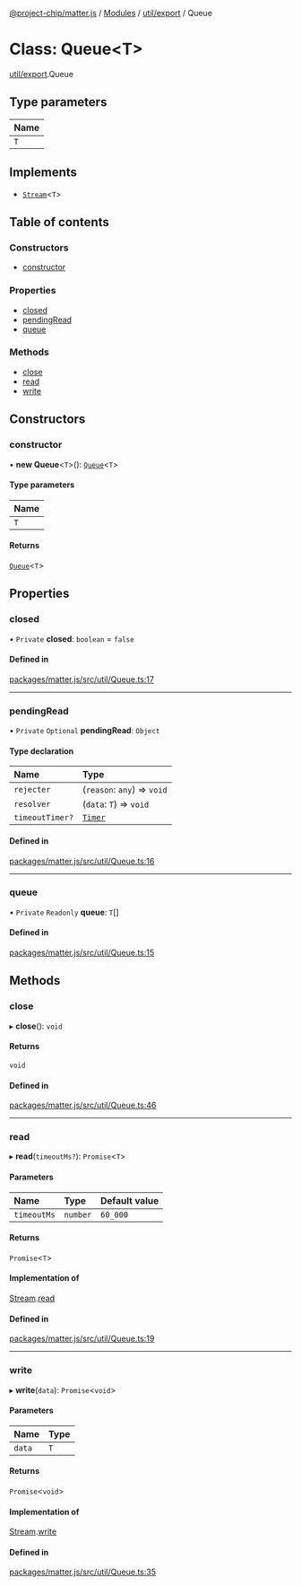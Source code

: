 [@project-chip/matter.js](../README.md) / [Modules](../modules.md) / [util/export](../modules/util_export.md) / Queue

# Class: Queue\<T\>

[util/export](../modules/util_export.md).Queue

## Type parameters

| Name |
| :------ |
| `T` |

## Implements

- [`Stream`](../interfaces/util_export.Stream.md)\<`T`\>

## Table of contents

### Constructors

- [constructor](util_export.Queue.md#constructor)

### Properties

- [closed](util_export.Queue.md#closed)
- [pendingRead](util_export.Queue.md#pendingread)
- [queue](util_export.Queue.md#queue)

### Methods

- [close](util_export.Queue.md#close)
- [read](util_export.Queue.md#read)
- [write](util_export.Queue.md#write)

## Constructors

### constructor

• **new Queue**\<`T`\>(): [`Queue`](util_export.Queue.md)\<`T`\>

#### Type parameters

| Name |
| :------ |
| `T` |

#### Returns

[`Queue`](util_export.Queue.md)\<`T`\>

## Properties

### closed

• `Private` **closed**: `boolean` = `false`

#### Defined in

[packages/matter.js/src/util/Queue.ts:17](https://github.com/project-chip/matter.js/blob/c15b1068/packages/matter.js/src/util/Queue.ts#L17)

___

### pendingRead

• `Private` `Optional` **pendingRead**: `Object`

#### Type declaration

| Name | Type |
| :------ | :------ |
| `rejecter` | (`reason`: `any`) => `void` |
| `resolver` | (`data`: `T`) => `void` |
| `timeoutTimer?` | [`Timer`](../interfaces/time_export.Timer.md) |

#### Defined in

[packages/matter.js/src/util/Queue.ts:16](https://github.com/project-chip/matter.js/blob/c15b1068/packages/matter.js/src/util/Queue.ts#L16)

___

### queue

• `Private` `Readonly` **queue**: `T`[]

#### Defined in

[packages/matter.js/src/util/Queue.ts:15](https://github.com/project-chip/matter.js/blob/c15b1068/packages/matter.js/src/util/Queue.ts#L15)

## Methods

### close

▸ **close**(): `void`

#### Returns

`void`

#### Defined in

[packages/matter.js/src/util/Queue.ts:46](https://github.com/project-chip/matter.js/blob/c15b1068/packages/matter.js/src/util/Queue.ts#L46)

___

### read

▸ **read**(`timeoutMs?`): `Promise`\<`T`\>

#### Parameters

| Name | Type | Default value |
| :------ | :------ | :------ |
| `timeoutMs` | `number` | `60_000` |

#### Returns

`Promise`\<`T`\>

#### Implementation of

[Stream](../interfaces/util_export.Stream.md).[read](../interfaces/util_export.Stream.md#read)

#### Defined in

[packages/matter.js/src/util/Queue.ts:19](https://github.com/project-chip/matter.js/blob/c15b1068/packages/matter.js/src/util/Queue.ts#L19)

___

### write

▸ **write**(`data`): `Promise`\<`void`\>

#### Parameters

| Name | Type |
| :------ | :------ |
| `data` | `T` |

#### Returns

`Promise`\<`void`\>

#### Implementation of

[Stream](../interfaces/util_export.Stream.md).[write](../interfaces/util_export.Stream.md#write)

#### Defined in

[packages/matter.js/src/util/Queue.ts:35](https://github.com/project-chip/matter.js/blob/c15b1068/packages/matter.js/src/util/Queue.ts#L35)

